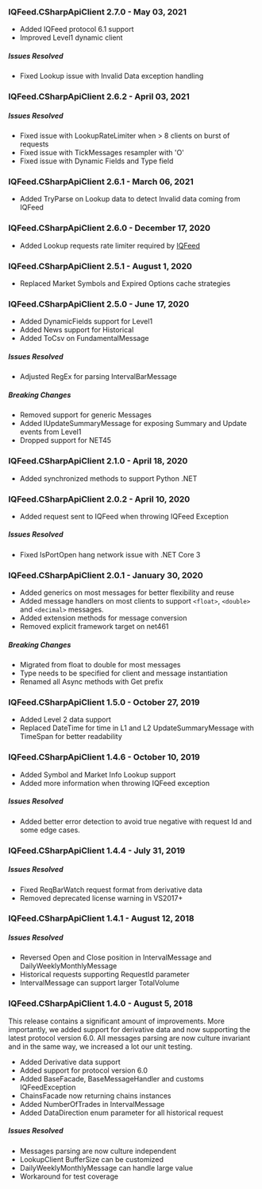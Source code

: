 ### IQFeed.CSharpApiClient 2.7.0 - May 03, 2021
* Added IQFeed protocol 6.1 support
* Improved Level1 dynamic client

##### Issues Resolved
* Fixed Lookup issue with Invalid Data exception handling


### IQFeed.CSharpApiClient 2.6.2 - April 03, 2021

##### Issues Resolved
* Fixed issue with LookupRateLimiter when > 8 clients on burst of requests
* Fixed issue with TickMessages resampler with 'O'
* Fixed issue with Dynamic Fields and Type field


### IQFeed.CSharpApiClient 2.6.1 - March 06, 2021
* Added TryParse on Lookup data to detect Invalid data coming from IQFeed


### IQFeed.CSharpApiClient 2.6.0 - December 17, 2020
* Added Lookup requests rate limiter required by [IQFeed](http://forums.iqfeed.net/index.cfm?page=topic&topicID=5832)


### IQFeed.CSharpApiClient 2.5.1 - August 1, 2020
* Replaced Market Symbols and Expired Options cache strategies


### IQFeed.CSharpApiClient 2.5.0 - June 17, 2020
* Added DynamicFields support for Level1
* Added News support for Historical
* Added ToCsv on FundamentalMessage

##### Issues Resolved
* Adjusted RegEx for parsing IntervalBarMessage

##### Breaking Changes
 * Removed support for generic Messages
 * Added IUpdateSummaryMessage for exposing Summary and Update events from Level1
 * Dropped support for NET45

### IQFeed.CSharpApiClient 2.1.0 - April 18, 2020
* Added synchronized methods to support Python .NET


### IQFeed.CSharpApiClient 2.0.2 - April 10, 2020
* Added request sent to IQFeed when throwing IQFeed Exception
##### Issues Resolved
 * Fixed IsPortOpen hang network issue with .NET Core 3


### IQFeed.CSharpApiClient 2.0.1 - January 30, 2020
* Added generics on most messages for better flexibility and reuse
* Added message handlers on most clients to support `<float>`, `<double>` and `<decimal>` messages.
* Added extension methods for message conversion
* Removed explicit framework target on net461
##### Breaking Changes
 * Migrated from float to double for most messages
 * Type needs to be specified for client and message instantiation
 * Renamed all Async methods with Get prefix


### IQFeed.CSharpApiClient 1.5.0 - October 27, 2019
* Added Level 2 data support
* Replaced DateTime for time in L1 and L2 UpdateSummaryMessage with TimeSpan for better readability


### IQFeed.CSharpApiClient 1.4.6 - October 10, 2019
* Added Symbol and Market Info Lookup support
* Added more information when throwing IQFeed exception

##### Issues Resolved
 * Added better error detection to avoid true negative with request Id and some edge cases.


### IQFeed.CSharpApiClient 1.4.4 - July 31, 2019
##### Issues Resolved
 * Fixed ReqBarWatch request format from derivative data
 * Removed deprecated license warning in VS2017+


### IQFeed.CSharpApiClient 1.4.1 - August 12, 2018
##### Issues Resolved
 * Reversed Open and Close position in IntervalMessage and DailyWeeklyMonthlyMessage
 * Historical requests supporting RequestId parameter
 * IntervalMessage can support larger TotalVolume


### IQFeed.CSharpApiClient 1.4.0 - August 5, 2018
This release contains a significant amount of improvements. More importantly, we added support
for derivative data and now supporting the latest protocol version 6.0. All messages parsing are
 now culture invariant and in the same way, we increased a lot our unit testing.

* Added Derivative data support
* Added support for protocol version 6.0
* Added BaseFacade, BaseMessageHandler and customs IQFeedException
* ChainsFacade now returning chains instances
* Added NumberOfTrades in IntervalMessage
* Added DataDirection enum parameter for all historical request

##### Issues Resolved
 * Messages parsing are now culture independent
 * LookupClient BufferSize can be customized
 * DailyWeeklyMonthlyMessage can handle large value
 * Workaround for test coverage